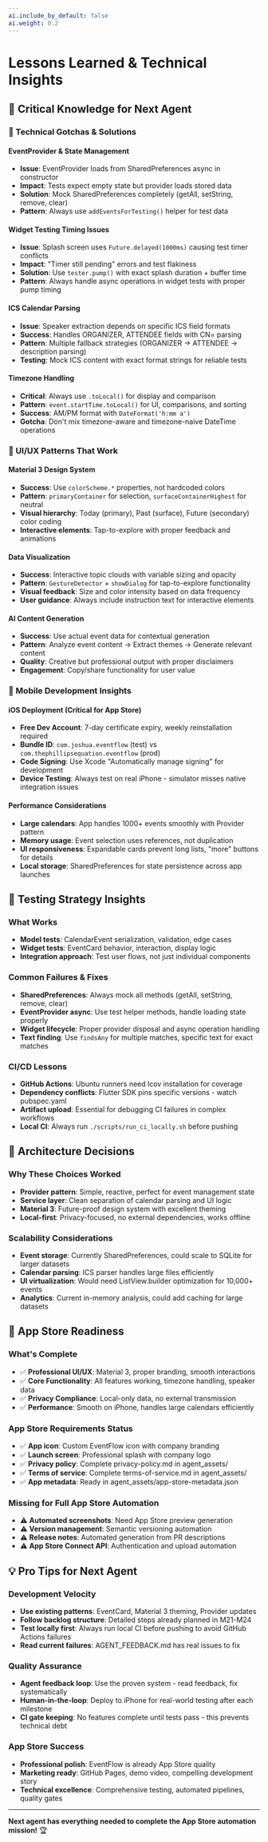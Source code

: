 ```yaml
---
ai.include_by_default: false
ai.weight: 0.2
---
```


# Lessons Learned & Technical Insights

## 🧠 **Critical Knowledge for Next Agent**

### **🔧 Technical Gotchas & Solutions**

#### **EventProvider & State Management**
- **Issue**: EventProvider loads from SharedPreferences async in constructor
- **Impact**: Tests expect empty state but provider loads stored data
- **Solution**: Mock SharedPreferences completely (getAll, setString, remove, clear)
- **Pattern**: Always use `addEventsForTesting()` helper for test data

#### **Widget Testing Timing Issues**
- **Issue**: Splash screen uses `Future.delayed(1000ms)` causing test timer conflicts
- **Impact**: "Timer still pending" errors and test flakiness
- **Solution**: Use `tester.pump()` with exact splash duration + buffer time
- **Pattern**: Always handle async operations in widget tests with proper pump timing

#### **ICS Calendar Parsing**
- **Issue**: Speaker extraction depends on specific ICS field formats
- **Success**: Handles ORGANIZER, ATTENDEE fields with CN= parsing
- **Pattern**: Multiple fallback strategies (ORGANIZER → ATTENDEE → description parsing)
- **Testing**: Mock ICS content with exact format strings for reliable tests

#### **Timezone Handling**
- **Critical**: Always use `.toLocal()` for display and comparison
- **Pattern**: `event.startTime.toLocal()` for UI, comparisons, and sorting
- **Success**: AM/PM format with `DateFormat('h:mm a')`
- **Gotcha**: Don't mix timezone-aware and timezone-naive DateTime operations

### **🎨 UI/UX Patterns That Work**

#### **Material 3 Design System**
- **Success**: Use `colorScheme.*` properties, not hardcoded colors
- **Pattern**: `primaryContainer` for selection, `surfaceContainerHighest` for neutral
- **Visual hierarchy**: Today (primary), Past (surface), Future (secondary) color coding
- **Interactive elements**: Tap-to-explore with proper feedback and animations

#### **Data Visualization**
- **Success**: Interactive topic clouds with variable sizing and opacity
- **Pattern**: `GestureDetector` + `showDialog` for tap-to-explore functionality
- **Visual feedback**: Size and color intensity based on data frequency
- **User guidance**: Always include instruction text for interactive elements

#### **AI Content Generation**
- **Success**: Use actual event data for contextual generation
- **Pattern**: Analyze event content → Extract themes → Generate relevant content
- **Quality**: Creative but professional output with proper disclaimers
- **Engagement**: Copy/share functionality for user value

### **📱 Mobile Development Insights**

#### **iOS Deployment (Critical for App Store)**
- **Free Dev Account**: 7-day certificate expiry, weekly reinstallation required
- **Bundle ID**: `com.joshua.eventflow` (test) vs `com.thephillipsequation.eventflow` (prod)
- **Code Signing**: Use Xcode "Automatically manage signing" for development
- **Device Testing**: Always test on real iPhone - simulator misses native integration issues

#### **Performance Considerations**
- **Large calendars**: App handles 1000+ events smoothly with Provider pattern
- **Memory usage**: Event selection uses references, not duplication
- **UI responsiveness**: Expandable cards prevent long lists, "more" buttons for details
- **Local storage**: SharedPreferences for state persistence across app launches

## 🧪 **Testing Strategy Insights**

### **What Works**
- **Model tests**: CalendarEvent serialization, validation, edge cases
- **Widget tests**: EventCard behavior, interaction, display logic
- **Integration approach**: Test user flows, not just individual components

### **Common Failures & Fixes**
- **SharedPreferences**: Always mock all methods (getAll, setString, remove, clear)
- **EventProvider async**: Use test helper methods, handle loading state properly  
- **Widget lifecycle**: Proper provider disposal and async operation handling
- **Text finding**: Use `findsAny` for multiple matches, specific text for exact matches

### **CI/CD Lessons**
- **GitHub Actions**: Ubuntu runners need lcov installation for coverage
- **Dependency conflicts**: Flutter SDK pins specific versions - watch pubspec.yaml
- **Artifact upload**: Essential for debugging CI failures in complex workflows
- **Local CI**: Always run `./scripts/run_ci_locally.sh` before pushing

## 🚀 **Architecture Decisions**

### **Why These Choices Worked**
- **Provider pattern**: Simple, reactive, perfect for event management state
- **Service layer**: Clean separation of calendar parsing and UI logic
- **Material 3**: Future-proof design system with excellent theming
- **Local-first**: Privacy-focused, no external dependencies, works offline

### **Scalability Considerations**
- **Event storage**: Currently SharedPreferences, could scale to SQLite for larger datasets
- **Calendar parsing**: ICS parser handles large files efficiently
- **UI virtualization**: Would need ListView.builder optimization for 10,000+ events
- **Analytics**: Current in-memory analysis, could add caching for large datasets

## 🎯 **App Store Readiness**

### **What's Complete**
- ✅ **Professional UI/UX**: Material 3, proper branding, smooth interactions
- ✅ **Core Functionality**: All features working, timezone handling, speaker data
- ✅ **Privacy Compliance**: Local-only data, no external transmission
- ✅ **Performance**: Smooth on iPhone, handles large calendars efficiently

### **App Store Requirements Status**
- ✅ **App icon**: Custom EventFlow icon with company branding
- ✅ **Launch screen**: Professional splash with company logo
- ✅ **Privacy policy**: Complete privacy-policy.md in agent_assets/
- ✅ **Terms of service**: Complete terms-of-service.md in agent_assets/
- ✅ **App metadata**: Ready in agent_assets/app-store-metadata.json

### **Missing for Full App Store Automation**
- ⚠️ **Automated screenshots**: Need App Store preview generation
- ⚠️ **Version management**: Semantic versioning automation
- ⚠️ **Release notes**: Automated generation from PR descriptions
- ⚠️ **App Store Connect API**: Authentication and upload automation

## 💡 **Pro Tips for Next Agent**

### **Development Velocity**
- **Use existing patterns**: EventCard, Material 3 theming, Provider updates
- **Follow backlog structure**: Detailed steps already planned in M21-M24
- **Test locally first**: Always run local CI before pushing to avoid GitHub Actions failures
- **Read current failures**: AGENT_FEEDBACK.md has real issues to fix

### **Quality Assurance**
- **Agent feedback loop**: Use the proven system - read feedback, fix systematically
- **Human-in-the-loop**: Deploy to iPhone for real-world testing after each milestone
- **CI gate keeping**: No features complete until tests pass - this prevents technical debt

### **App Store Success**
- **Professional polish**: EventFlow is already App Store quality
- **Marketing ready**: GitHub Pages, demo video, compelling development story
- **Technical excellence**: Comprehensive testing, automated pipelines, quality gates

---

**Next agent has everything needed to complete the App Store automation mission!** 🏆
